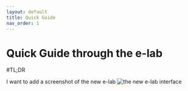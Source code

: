 ```yaml
---
layout: default
title: Quick Guide
nav_order: 1
---
```


# Quick Guide through the e-lab
\#TL;DR

I want to add a screenshot of the new e-lab ![the new e-lab interface](../../assets/images/elab_interface.PNG)
